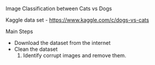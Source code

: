 Image Classification between Cats vs Dogs

Kaggle data set - https://www.kaggle.com/c/dogs-vs-cats

Main Steps
* Download the dataset from the internet
* Clean the dataset
    1. Identify corrupt images and remove them.